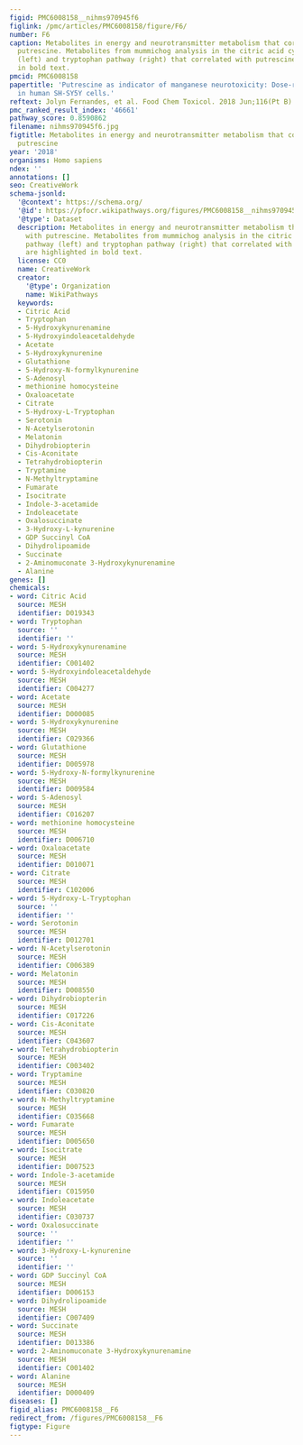 ```yaml
---
figid: PMC6008158__nihms970945f6
figlink: /pmc/articles/PMC6008158/figure/F6/
number: F6
caption: Metabolites in energy and neurotransmitter metabolism that correlated with
  putrescine. Metabolites from mummichog analysis in the citric acid cycle pathway
  (left) and tryptophan pathway (right) that correlated with putrescine are highlighted
  in bold text.
pmcid: PMC6008158
papertitle: 'Putrescine as indicator of manganese neurotoxicity: Dose-response study
  in human SH-SY5Y cells.'
reftext: Jolyn Fernandes, et al. Food Chem Toxicol. 2018 Jun;116(Pt B):272-280.
pmc_ranked_result_index: '46661'
pathway_score: 0.8590862
filename: nihms970945f6.jpg
figtitle: Metabolites in energy and neurotransmitter metabolism that correlated with
  putrescine
year: '2018'
organisms: Homo sapiens
ndex: ''
annotations: []
seo: CreativeWork
schema-jsonld:
  '@context': https://schema.org/
  '@id': https://pfocr.wikipathways.org/figures/PMC6008158__nihms970945f6.html
  '@type': Dataset
  description: Metabolites in energy and neurotransmitter metabolism that correlated
    with putrescine. Metabolites from mummichog analysis in the citric acid cycle
    pathway (left) and tryptophan pathway (right) that correlated with putrescine
    are highlighted in bold text.
  license: CC0
  name: CreativeWork
  creator:
    '@type': Organization
    name: WikiPathways
  keywords:
  - Citric Acid
  - Tryptophan
  - 5-Hydroxykynurenamine
  - 5-Hydroxyindoleacetaldehyde
  - Acetate
  - 5-Hydroxykynurenine
  - Glutathione
  - 5-Hydroxy-N-formylkynurenine
  - S-Adenosyl
  - methionine homocysteine
  - Oxaloacetate
  - Citrate
  - 5-Hydroxy-L-Tryptophan
  - Serotonin
  - N-Acetylserotonin
  - Melatonin
  - Dihydrobiopterin
  - Cis-Aconitate
  - Tetrahydrobiopterin
  - Tryptamine
  - N-Methyltryptamine
  - Fumarate
  - Isocitrate
  - Indole-3-acetamide
  - Indoleacetate
  - Oxalosuccinate
  - 3-Hydroxy-L-kynurenine
  - GDP Succinyl CoA
  - Dihydrolipoamide
  - Succinate
  - 2-Aminomuconate 3-Hydroxykynurenamine
  - Alanine
genes: []
chemicals:
- word: Citric Acid
  source: MESH
  identifier: D019343
- word: Tryptophan
  source: ''
  identifier: ''
- word: 5-Hydroxykynurenamine
  source: MESH
  identifier: C001402
- word: 5-Hydroxyindoleacetaldehyde
  source: MESH
  identifier: C004277
- word: Acetate
  source: MESH
  identifier: D000085
- word: 5-Hydroxykynurenine
  source: MESH
  identifier: C029366
- word: Glutathione
  source: MESH
  identifier: D005978
- word: 5-Hydroxy-N-formylkynurenine
  source: MESH
  identifier: D009584
- word: S-Adenosyl
  source: MESH
  identifier: C016207
- word: methionine homocysteine
  source: MESH
  identifier: D006710
- word: Oxaloacetate
  source: MESH
  identifier: D010071
- word: Citrate
  source: MESH
  identifier: C102006
- word: 5-Hydroxy-L-Tryptophan
  source: ''
  identifier: ''
- word: Serotonin
  source: MESH
  identifier: D012701
- word: N-Acetylserotonin
  source: MESH
  identifier: C006389
- word: Melatonin
  source: MESH
  identifier: D008550
- word: Dihydrobiopterin
  source: MESH
  identifier: C017226
- word: Cis-Aconitate
  source: MESH
  identifier: C043607
- word: Tetrahydrobiopterin
  source: MESH
  identifier: C003402
- word: Tryptamine
  source: MESH
  identifier: C030820
- word: N-Methyltryptamine
  source: MESH
  identifier: C035668
- word: Fumarate
  source: MESH
  identifier: D005650
- word: Isocitrate
  source: MESH
  identifier: D007523
- word: Indole-3-acetamide
  source: MESH
  identifier: C015950
- word: Indoleacetate
  source: MESH
  identifier: C030737
- word: Oxalosuccinate
  source: ''
  identifier: ''
- word: 3-Hydroxy-L-kynurenine
  source: ''
  identifier: ''
- word: GDP Succinyl CoA
  source: MESH
  identifier: D006153
- word: Dihydrolipoamide
  source: MESH
  identifier: C007409
- word: Succinate
  source: MESH
  identifier: D013386
- word: 2-Aminomuconate 3-Hydroxykynurenamine
  source: MESH
  identifier: C001402
- word: Alanine
  source: MESH
  identifier: D000409
diseases: []
figid_alias: PMC6008158__F6
redirect_from: /figures/PMC6008158__F6
figtype: Figure
---
```

